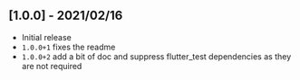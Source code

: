 ## [1.0.0] - 2021/02/16

* Initial release
* `1.0.0+1` fixes the readme
* `1.0.0+2` add a bit of doc and suppress flutter_test dependencies as they are not required